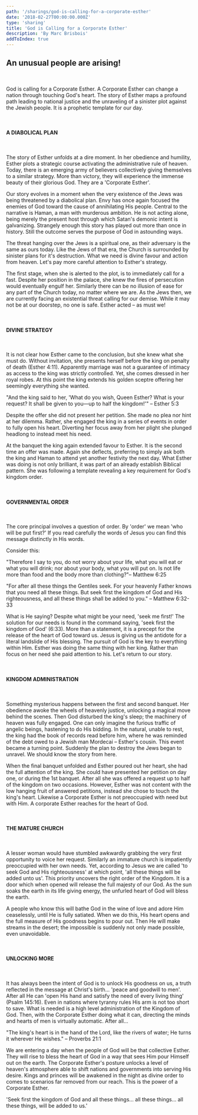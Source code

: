 ```yaml
---
path: '/sharings/god-is-calling-for-a-corporate-esther'
date: '2018-02-27T00:00:00.000Z'
type: 'sharing'
title: 'God is Calling for a Corporate Esther'
description: 'By Marc Brisbois'
addToIndex: true
---
```


<h2>An unusual people are arising!</h2><br/>

<p>
  God is calling for a Corporate Esther. A Corporate Esther can change a nation through touching God's heart. The story of Esther maps a profound path leading to national justice and the unraveling of a sinister plot against the Jewish people. It is a prophetic template for our day.
</p>

<br/>

<h4>A DIABOLICAL PLAN</h4><br/>

<p>
  The story of Esther unfolds at a dire moment. In her obedience and humility, Esther plots a strategic course activating the administrative rule of heaven. Today, there is an emerging army of believers collectively giving themselves to a similar strategy. More than victory, they will experience the immense beauty of their glorious God. They are a 'Corporate Esther'.

  Our story evolves in a moment when the very existence of the Jews was being threatened by a diabolical plan. Envy has once again focused the enemies of God toward the cause of annihilating His people. Central to the narrative is Haman, a man with murderous ambition. He is not acting alone, being merely the present host through which Satan's demonic intent is galvanizing. Strangely enough this story has played out more than once in history. Still the outcome serves the purpose of God in astounding ways.

  The threat hanging over the Jews is a spiritual one, as their adversary is the same as ours today. Like the Jews of that era, the Church is surrounded by sinister plans for it's destruction. What we need is divine favour and action from heaven. Let's pay more careful attention to Esther's strategy.

  The first stage, when she is alerted to the plot, is to immediately call for a fast. Despite her position in the palace, she knew the fires of persecution would eventually engulf her. Similarly there can be no illusion of ease for any part of the Church today, no matter where we are. As the Jews then, we are currently facing an existential threat calling for our demise. While it may not be at our doorstep, no one is safe. Esther acted – as must we!
</p>

<br/>

<h4>DIVINE STRATEGY</h4><br/>

<p>
  It is not clear how Esther came to the conclusion, but she knew what she must do. Without invitation, she presents herself before the king on penalty of death (Esther 4:11). Apparently marriage was not a guarantee of intimacy as access to the king was strictly controlled. Yet, she comes dressed in her royal robes. At this point the king extends his golden sceptre offering her seemingly everything she wanted.

  "And the king said to her, 'What do you wish, Queen Esther? What is your request? It shall be given to you—up to half the kingdom!'" – Esther 5:3

  Despite the offer she did not present her petition. She made no plea nor hint at her dilemma. Rather, she engaged the king in a series of events in order to fully open his heart. Diverting her focus away from her plight she plunged headlong to instead meet his need.

  At the banquet the king again extended favour to Esther. It is the second time an offer was made. Again she deflects, preferring to simply ask both the king and Haman to attend yet another festivity the next day. What Esther was doing is not only brilliant, it was part of an already establish Biblical pattern. She was following a template revealing a key requirement for God's kingdom order.
</p>

<br/>

<h4>GOVERNMENTAL ORDER</h4><br/>

<p>
  The core principal involves a question of order. By 'order' we mean 'who will be put first?' If you read carefully the words of Jesus you can find this message distinctly in His words.

  Consider this:

  "Therefore I say to you, do not worry about your life, what you will eat or what you will drink; nor about your body, what you will put on. Is not life more than food and the body more than clothing?"– Matthew 6:25

  "For after all these things the Gentiles seek. For your heavenly Father knows that you need all these things. But seek first the kingdom of God and His righteousness, and all these things shall be added to you." – Matthew 6:32-33

  What is He saying? Despite what might be your need, 'seek me first!' The solution for our needs is found in the command saying, 'seek first the kingdom of God' (6:33). More than a statement, it is a precept for the release of the heart of God toward us. Jesus is giving us the antidote for a literal landslide of His blessing. The pursuit of God is the key to everything within Him. Esther was doing the same thing with her king. Rather than focus on her need she paid attention to his. Let's return to our story.
</p>

<br/>

<h4>KINGDOM ADMINISTRATION</h4><br/>

<p>
  Something mysterious happens between the first and second banquet. Her obedience awoke the wheels of heavenly justice, unlocking a magical move behind the scenes. Then God disturbed the king's sleep; the machinery of heaven was fully engaged. One can only imagine the furious traffic of angelic beings, hastening to do His bidding. In the natural, unable to rest, the king had the book of records read before him, where he was reminded of the debt owed to a Jewish man Mordecai – Esther's cousin. This event became a turning point. Suddenly the plan to destroy the Jews began to unravel. We should know the story from here.

  When the final banquet unfolded and Esther poured out her heart, she had the full attention of the king. She could have presented her petition on day one, or during the 1st banquet. After all she was offered a request up to half of the kingdom on two occasions. However, Esther was not content with the low hanging fruit of answered petitions, instead she chose to touch the king's heart. Likewise a Corporate Esther is not preoccupied with need but with Him. A corporate Esther reaches for the heart of God.
</p>

<br/>

<h4>THE MATURE CHURCH</h4><br/>

<p>
  A lesser woman would have stumbled awkwardly grabbing the very first opportunity to voice her request. Similarly an immature church is impatiently preoccupied with her own needs. Yet, according to Jesus we are called 'to seek God and His righteousness' at which point, 'all these things will be added unto us'. This priority uncovers the right order of the Kingdom. It is a door which when opened will release the full majesty of our God. As the sun soaks the earth in its life giving energy, the unfurled heart of God will bless the earth.

  A people who know this will bathe God in the wine of love and adore Him ceaselessly, until He is fully satiated. When we do this, His heart opens and the full measure of His goodness begins to pour out. Then He will make streams in the desert; the impossible is suddenly not only made possible, even unavoidable.
</p>

<br/>

<h4>UNLOCKING MORE</h4><br/>

<p>
  It has always been the intent of God is to unlock His goodness on us, a truth reflected in the message at Christ's birth… 'peace and goodwill to men'. After all He can 'open His hand and satisfy the need of every living thing' (Psalm 145:16). Even in nations where tyranny rules His arm is not too short to save. What is needed is a high level administration of the Kingdom of God. Then, with the Corporate Esther doing what it can, directing the minds and hearts of men is virtually automatic. After all…

  "The king's heart is in the hand of the Lord, like the rivers of water; He turns it wherever He wishes." – Proverbs 21:1

  We are entering a day when the people of God will be that collective Esther. They will rise to bless the heart of God in a way that sees Him pour Himself out on the earth. The Corporate Esther's posture unlocks a level of heaven's atmosphere able to shift nations and governments into serving His desire. Kings and princes will be awakened in the night as divine order to comes to scenarios far removed from our reach. This is the power of a Corporate Esther.

  'Seek first the kingdom of God and all these things… all these things… all these things, will be added to us.'
</p>
